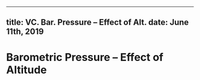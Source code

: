 -----
title: VC. Bar. Pressure – Effect of Alt.
date:  June 11th, 2019
-----

# Barometric Pressure – Effect of Altitude

